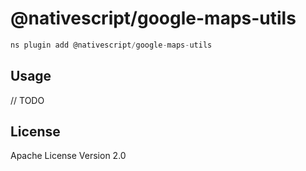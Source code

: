 # @nativescript/google-maps-utils

```javascript
ns plugin add @nativescript/google-maps-utils
```

## Usage

// TODO

## License

Apache License Version 2.0
